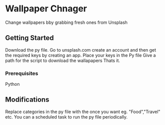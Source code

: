# Wallpaper Chnager

Change wallpapers bby grabbing fresh ones from Unsplash

## Getting Started

Download the py file.
Go to unsplash.com create an account and then get the required keys by creating an app.
Place your keys in the Py file
Give a path for the script to download the wallapapers
Thats it. 

### Prerequisites

Python

## Modifications

Replace categories in the py file with the once you want eg. "Food","Travel" etc.
You can a scheduled task to run the py file periodically.

